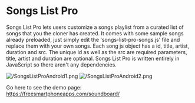 # Songs List Pro
Songs List Pro lets users customize a songs playlist from a curated list of songs that you the cloner has created. It comes with some sample songs already preloaded, just simply edit the 'songs-list-pro-songs.js' file and replace them with your own songs. Each song js object has a id, title, artist, duration and src. The unique id as well as the src are required parameters, title, artist and duration are optional. Songs List Pro is written entirely in JavaScript so there aren't any dependencies.

![/SongsListProAndroid1.png](https://www.freesmartphoneapps.com/static/projects/images/SongsListProAndroid1.png)
![/SongsListProAndroid2.png](https://www.freesmartphoneapps.com/static/projects/images/SongsListProAndroid2.png)

Go here to see the demo page: https://freesmartphoneapps.com/soundboard/